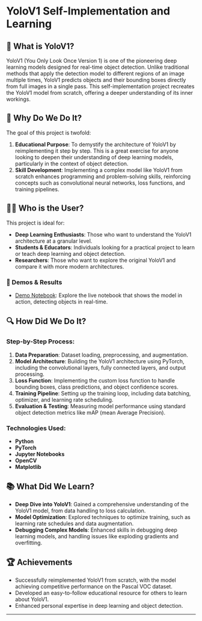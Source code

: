 # YoloV1 Self-Implementation and Learning

## 🌟 What is YoloV1?

YoloV1 (You Only Look Once Version 1) is one of the pioneering deep learning models designed for real-time object detection. Unlike traditional methods that apply the detection model to different regions of an image multiple times, YoloV1 predicts objects and their bounding boxes directly from full images in a single pass. This self-implementation project recreates the YoloV1 model from scratch, offering a deeper understanding of its inner workings.

## 🎯 Why Do We Do It?

The goal of this project is twofold:
1. **Educational Purpose**: To demystify the architecture of YoloV1 by reimplementing it step by step. This is a great exercise for anyone looking to deepen their understanding of deep learning models, particularly in the context of object detection.
2. **Skill Development**: Implementing a complex model like YoloV1 from scratch enhances programming and problem-solving skills, reinforcing concepts such as convolutional neural networks, loss functions, and training pipelines.

## 🧑‍💻 Who is the User?

This project is ideal for:
- **Deep Learning Enthusiasts**: Those who want to understand the YoloV1 architecture at a granular level.
- **Students & Educators**: Individuals looking for a practical project to learn or teach deep learning and object detection.
- **Researchers**: Those who want to explore the original YoloV1 and compare it with more modern architectures.

### 🚀 Demos & Results

- [Demo Notebook](https://www.kaggle.com/code/quanhoangngoc/yolov1-self-learning-pytorch-keras): Explore the live notebook that shows the model in action, detecting objects in real-time.

## 🔍 How Did We Do It?

### Step-by-Step Process:
1. **Data Preparation**: Dataset loading, preprocessing, and augmentation.
2. **Model Architecture**: Building the YoloV1 architecture using PyTorch, including the convolutional layers, fully connected layers, and output processing.
3. **Loss Function**: Implementing the custom loss function to handle bounding boxes, class predictions, and object confidence scores.
4. **Training Pipeline**: Setting up the training loop, including data batching, optimizer, and learning rate scheduling.
5. **Evaluation & Testing**: Measuring model performance using standard object detection metrics like mAP (mean Average Precision).

### Technologies Used:
- **Python**
- **PyTorch**
- **Jupyter Notebooks**
- **OpenCV**
- **Matplotlib**

## 📚 What Did We Learn?

- **Deep Dive into YoloV1**: Gained a comprehensive understanding of the YoloV1 model, from data handling to loss calculation.
- **Model Optimization**: Explored techniques to optimize training, such as learning rate schedules and data augmentation.
- **Debugging Complex Models**: Enhanced skills in debugging deep learning models, and handling issues like exploding gradients and overfitting.
  
## 🏆 Achievements

- Successfully reimplemented YoloV1 from scratch, with the model achieving competitive performance on the Pascal VOC dataset.
- Developed an easy-to-follow educational resource for others to learn about YoloV1.
- Enhanced personal expertise in deep learning and object detection.

---

